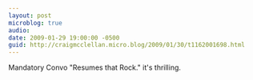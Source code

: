 ```yaml
---
layout: post
microblog: true
audio: 
date: 2009-01-29 19:00:00 -0500
guid: http://craigmcclellan.micro.blog/2009/01/30/t1162001698.html
---
```

Mandatory Convo "Resumes that Rock." it's thrilling.
